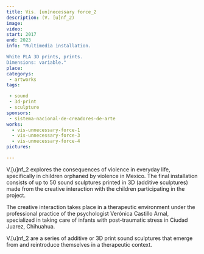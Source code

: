 ```yaml
---
title: Vis. [un]necessary force_2
description: (V. [u]nf_2)
image: 
video: 
start: 2017
end: 2023
info: "Multimedia installation.

White PLA 3D prints, prints.
Dimensions: variable."
place: 
categorys:
 - artworks
tags:

 - sound
 - 3d-print
 - sculpture
sponsors:
 - sistema-nacional-de-creadores-de-arte
works:
  - vis-unnecessary-force-1
  - vis-unnecessary-force-3
  - vis-unnecessary-force-4
pictures:

---
```


V.[u]nf_2 explores the consequences of violence in everyday life, specifically in children orphaned by violence in Mexico. The final installation consists of up to 50 sound sculptures printed in 3D (additive sculptures) made from the creative interaction with the children participating in the project.

The creative interaction takes place in a therapeutic environment under the professional practice of the psychologist Verónica Castillo Arnal, specialized in taking care of infants with post-traumatic stress in Ciudad Juarez, Chihuahua.

V.[u]nf_2 are a series of additive or 3D print sound sculptures that emerge from and reintroduce themselves in a therapeutic context.